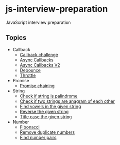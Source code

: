 # js-interview-preparation
JavaScript interview preparation

## Topics

- Callback
  - [Callback challenge](./callback/callback-challenge.js)
  - [Async Callbacks](./callback/asyncWaterfall.js)
  - [Async Callbacks V2](./callback/asyncWaterfall-v2.js)
  - [Debounce](./callback/debounce.js)
  - [Throttle](./callback/throttle.js)
- Promise
  - [Promise chaining](./promise/promiseWaterfall.js)
- String
  - [Check if string is palindrome](./string/palindrome.js)
  - [Check if two strings are anagram of each other](./string/anagram.js)
  - [Find vowels in the given string](./string/find-vowels.js)
  - [Reverse the given string](./string/reverse.js)
  - [Title case the given string](./string/title-case.js)
- Number
  - [Fibonacci](./number/fibonacci.js)
  - [Remove duplicate numbers](./number/remove-duplicate.js)
  - [Find number pairs](./number/find-number-pairs.js)